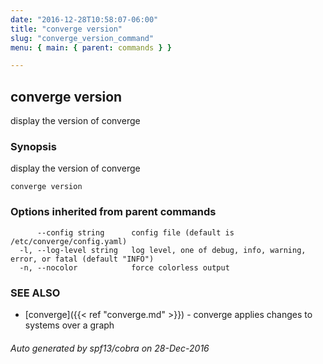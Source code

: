 ```yaml
---
date: "2016-12-28T10:58:07-06:00"
title: "converge version"
slug: "converge_version_command"
menu: { main: { parent: commands } }

---
```

## converge version

display the version of converge

### Synopsis


display the version of converge

```
converge version
```

### Options inherited from parent commands

```
      --config string      config file (default is /etc/converge/config.yaml)
  -l, --log-level string   log level, one of debug, info, warning, error, or fatal (default "INFO")
  -n, --nocolor            force colorless output
```

### SEE ALSO
* [converge]({{< ref "converge.md" >}})	 - converge applies changes to systems over a graph

###### Auto generated by spf13/cobra on 28-Dec-2016
